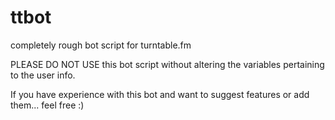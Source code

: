 ttbot
=====

completely rough bot script for turntable.fm



PLEASE DO NOT USE this bot script without altering the variables pertaining to the user info.

If you have experience with this bot and want to suggest features or add them... feel free :)
